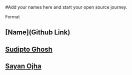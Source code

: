 #Add your names here and start your open source journey.

Format 
## [Name](Github Link)

## [Sudipto Ghosh](https://github.com/pydevsg/)
## [Sayan Ojha](https://github.com/sayan2203/)
